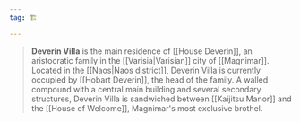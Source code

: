 ```yaml
---
tag: 🏗️

---
```

> **Deverin Villa** is the main residence of [[House Deverin]], an aristocratic family in the [[Varisia|Varisian]] city of [[Magnimar]]. Located in the [[Naos|Naos district]], Deverin Villa is currently occupied by [[Hobart Deverin]], the head of the family. A walled compound with a central main building and several secondary structures, Deverin Villa is sandwiched between [[Kaijitsu Manor]] and the [[House of Welcome]], Magnimar's most exclusive brothel.








